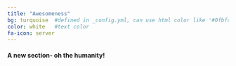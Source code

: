 ```yaml
---
title: "Awesomeness"
bg: turquoise  #defined in _config.yml, can use html color like '#0fbfcf'
color: white   #text color
fa-icon: server
---
```


#### A new section- oh the humanity!
